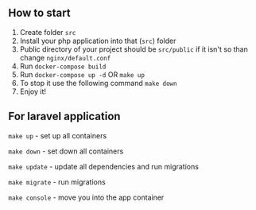 ## How to start
1. Create folder `src`
2. Install your php application into that (`src`) folder
3. Public directory of your project should be `src/public` if it isn't so than change `nginx/default.conf`
4. Run `docker-compose build`
5. Run `docker-compose up -d` OR `make up`
6. To stop it use the following command `make down` 
7. Enjoy it!

## For laravel application
`make up` - set up all containers

`make down` - set down all containers

`make update` - update all dependencies and run migrations

`make migrate` - run migrations

`make console` - move you into the app container 